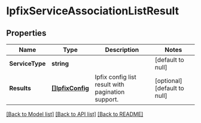 # IpfixServiceAssociationListResult

## Properties
Name | Type | Description | Notes
------------ | ------------- | ------------- | -------------
**ServiceType** | **string** |  | [default to null]
**Results** | [**[]IpfixConfig**](IpfixConfig.md) | Ipfix config list result with pagination support. | [optional] [default to null]

[[Back to Model list]](../README.md#documentation-for-models) [[Back to API list]](../README.md#documentation-for-api-endpoints) [[Back to README]](../README.md)

